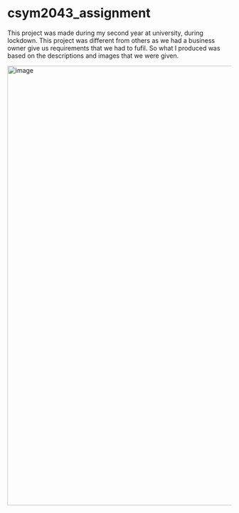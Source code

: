 # csym2043_assignment

This project was made during my second year at university, during lockdown. This project was different from others as we had a business owner give us requirements that we had to fufil. So what I produced was based on the descriptions and images that we were given.

<img width="1919" height="986" alt="image" src="https://github.com/user-attachments/assets/76984515-e0d1-406f-9bde-b890e8e8cf02" />
